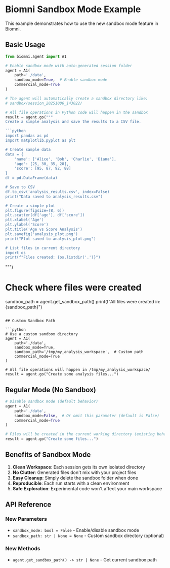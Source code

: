 # Biomni Sandbox Mode Example

This example demonstrates how to use the new sandbox mode feature in Biomni.

## Basic Usage

```python
from biomni.agent import A1

# Enable sandbox mode with auto-generated session folder
agent = A1(
    path='./data',
    sandbox_mode=True,  # Enable sandbox mode
    commercial_mode=True
)

# The agent will automatically create a sandbox directory like:
# sandbox/session_20251006_143022/

# All file operations in Python code will happen in the sandbox
result = agent.go("""
Create a simple analysis and save the results to a CSV file.

```python
import pandas as pd
import matplotlib.pyplot as plt

# Create sample data
data = {
    'name': ['Alice', 'Bob', 'Charlie', 'Diana'],
    'age': [25, 30, 35, 28],
    'score': [95, 87, 92, 88]
}
df = pd.DataFrame(data)

# Save to CSV
df.to_csv('analysis_results.csv', index=False)
print("Data saved to analysis_results.csv")

# Create a simple plot
plt.figure(figsize=(8, 6))
plt.scatter(df['age'], df['score'])
plt.xlabel('Age')
plt.ylabel('Score')
plt.title('Age vs Score Analysis')
plt.savefig('analysis_plot.png')
print("Plot saved to analysis_plot.png")

# List files in current directory
import os
print(f"Files created: {os.listdir('.')}")
```
""")

# Check where files were created
sandbox_path = agent.get_sandbox_path()
print(f"All files were created in: {sandbox_path}")
```

## Custom Sandbox Path

```python
# Use a custom sandbox directory
agent = A1(
    path='./data',
    sandbox_mode=True,
    sandbox_path='/tmp/my_analysis_workspace',  # Custom path
    commercial_mode=True
)

# All file operations will happen in /tmp/my_analysis_workspace/
result = agent.go("Create some analysis files...")
```

## Regular Mode (No Sandbox)

```python
# Disable sandbox mode (default behavior)
agent = A1(
    path='./data',
    sandbox_mode=False,  # Or omit this parameter (default is False)
    commercial_mode=True
)

# Files will be created in the current working directory (existing behavior)
result = agent.go("Create some files...")
```

## Benefits of Sandbox Mode

1. **Clean Workspace**: Each session gets its own isolated directory
2. **No Clutter**: Generated files don't mix with your project files  
3. **Easy Cleanup**: Simply delete the sandbox folder when done
4. **Reproducible**: Each run starts with a clean environment
5. **Safe Exploration**: Experimental code won't affect your main workspace

## API Reference

### New Parameters

- `sandbox_mode: bool = False` - Enable/disable sandbox mode
- `sandbox_path: str | None = None` - Custom sandbox directory (optional)

### New Methods

- `agent.get_sandbox_path() -> str | None` - Get current sandbox path
